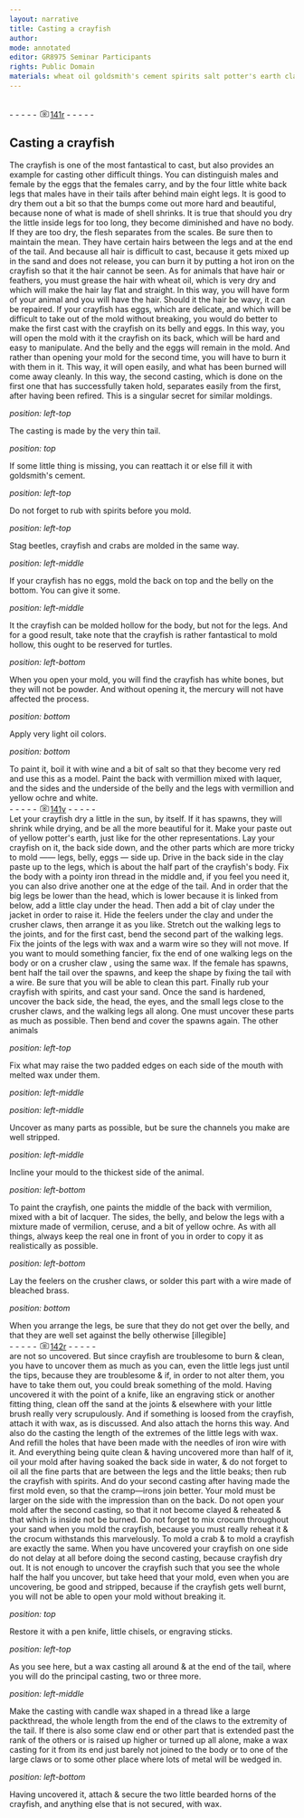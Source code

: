```yaml
---
layout: narrative
title: Casting a crayfish
author:
mode: annotated
editor: GR8975 Seminar Participants
rights: Public Domain
materials: wheat oil goldsmith's cement spirits salt potter's earth clay clay wax sand wax iron wire crocum candle wax
---
```


 <br/>- - - - - <a href="http://gallica.bnf.fr/ark:/12148/btv1b10500001g/f287.image"><img src="../assets/photo-icon.png" alt="folio image: " style="display:inline-block; margin-bottom:-3px;"/>141r</a> - - - - - <br/> 
##  Casting a crayfish 

 
 The crayfish is one of the most fantastical to cast, but also provides an example for casting other difficult things. You can distinguish males and female by the eggs that the females carry, and by the four little white back legs that males have in their tails after behind main eight legs. It is good to dry them out a bit so that the bumps come out more hard and beautiful, because none of what is made of shell shrinks. It is true that should you dry the little inside legs for too long, they become diminished and have no body. If they are too dry, the flesh separates from the scales. Be sure then to maintain the mean. They have certain hairs between the legs and at the end of the tail. And because all hair is difficult to cast, because it gets mixed up in the sand and does not release, you can burn it by putting a hot iron on the crayfish so that it the hair cannot be seen. As for animals that have hair or feathers, you must grease the hair with wheat oil, which is very dry and which will make the hair lay flat and straight. In this way, you will have form of your animal and you will have the hair. Should it the hair be wavy, it can be repaired. If your crayfish has eggs, which are delicate, and which will be difficult to take out of the mold without breaking, you would do better to make the first cast with the crayfish on its belly and eggs. In this way, you will open the mold with it the crayfish on its back, which will be hard and easy to manipulate. And the belly and the eggs will remain in the mold. And rather than opening your mold for the second time, you will have to burn it with them in it. This way, it will open easily, and what has been burned will come away cleanly. In this way, the second casting, which is done on the first one that has successfully taken hold, separates easily from the first, after having been refired. This is a singular secret for similar moldings. 
 
*position: left-top*

 The casting is made by the very thin tail. 
 
*position: top*

 If some little thing is missing, you can reattach it or else fill it with goldsmith's cement. 
 
*position: left-top*

 Do not forget to rub with spirits before you mold. 
 
*position: left-top*

 Stag beetles, crayfish and crabs are molded in the same way. 
 
*position: left-middle*

 If your crayfish has no eggs, mold the back on top and the belly on the bottom. You can give it some. 
 
*position: left-middle*

 It the crayfish can be molded hollow for the body, but not for the legs. And for a good result, take note that the crayfish is rather fantastical to mold hollow, this ought to be reserved for turtles. 
 
*position: left-bottom*

 When you open your mold, you will find the crayfish has white bones, but they will not be powder. And without opening it, the mercury will not have affected the process. 
 
*position: bottom*

 Apply very light oil colors. 
 
*position: bottom*

 To paint it, boil it with wine and a bit of salt so that they become very red and use this as a model. Paint the back with vermillion mixed with laquer, and the sides and the underside of the belly and the legs with vermillion and yellow ochre and white. 
 <br/>- - - - - <a href="http://gallica.bnf.fr/ark:/12148/btv1b10500001g/f288.image"><img src="../assets/photo-icon.png" alt="folio image: " style="display:inline-block; margin-bottom:-3px;"/>141v</a> - - - - - <br/> 
 Let your crayfish dry a little in the sun, by itself. If it has spawns, they will shrink while drying, and be all the more beautiful for it. Make your paste out of yellow potter's earth, just like for the other representations. Lay your crayfish on it, the back side down, and the other parts which are more tricky to mold —— legs, belly, eggs — side up. Drive in the back side in the clay paste up to the legs, which is about the half part of the crayfish's body. Fix the body with a pointy iron thread in the middle and, if you feel you need it, you can also drive another one at the edge of the tail. And in order that the big legs be lower than the head, which is lower because it is linked from below, add a little clay under the head. Then add a bit of clay under the jacket in order to raise it. Hide the feelers under the clay and under the crusher claws, then arrange it as you like. Stretch out the walking legs to the joints, and for the first cast, bend the second part of the walking legs. Fix the joints of the legs with wax and a warm wire so they will not move. If you want to mould something fancier, fix the end of one walking legs on the body or on a crusher claw , using the same wax. If the female has spawns, bent half the tail over the spawns, and keep the shape by fixing the tail with a wire. Be sure that you will be able to clean this part. Finally rub your crayfish with spirits, and cast your sand. Once the sand is hardened, uncover the back side, the head, the eyes, and the small legs close to the crusher claws, and the walking legs all along. One must uncover these parts as much as possible. Then bend and cover the spawns again. The other animals 
 
*position: left-top*

 Fix what may raise the two padded edges on each side of the mouth with melted wax under them. 
 
*position: left-middle*

  
  
*position: left-middle*

 Uncover as many parts as possible, but be sure the channels you make are well stripped. 
 
*position: left-middle*

 Incline your mould to the thickest side of the animal. 
 
*position: left-bottom*

 To paint the crayfish, one paints the middle of the back with vermilion, mixed with a bit of lacquer. The sides, the belly, and below the legs with a mixture made of vermilion, ceruse, and a bit of yellow ochre. As with all things, always keep the real one in front of you in order to copy it as realistically as possible. 
 
*position: left-bottom*

 Lay the feelers on the crusher claws, or solder this part with a wire made of bleached brass. 
 
*position: bottom*

 When you arrange the legs, be sure that they do not get over the belly, and that they are well set against the belly otherwise [illegible] 
 <br/>- - - - - <a href="http://gallica.bnf.fr/ark:/12148/btv1b10500001g/f289.image"><img src="../assets/photo-icon.png" alt="folio image: " style="display:inline-block; margin-bottom:-3px;"/>142r</a> - - - - - <br/> 
 are not so uncovered. But since crayfish are troublesome to burn & clean, you have to uncover them as much as you can, even the little legs just until the tips, because they are troublesome & if, in order to not alter them, you have to take them out, you could break something of the mold. Having uncovered it with the point of a knife, like an engraving stick or another fitting thing, clean off the sand at the joints & elsewhere with your little brush really very scrupulously. And if something is loosed from the crayfish, attach it with wax, as is discussed. And also attach the horns this way. And also do the casting the length of the extremes of the little legs with wax. And refill the holes that have been made with the needles of iron wire with it. And everything being quite clean & having uncovered more than half of it, oil your mold after having soaked the back side in water, & do not forget to oil all the fine parts that are between the legs and the little beaks; then rub the crayfish with spirits. And do your second casting after having made the first mold even, so that the cramp—irons join better. Your mold must be larger on the side with the impression than on the back. Do not open your mold after the second casting, so that it not become clayed & reheated & that which is inside not be burned. Do not forget to mix crocum throughout your sand when you mold the crayfish, because you must really reheat it & the crocum withstands this marvelously. To mold a crab & to mold a crayfish are exactly the same. When you have uncovered your crayfish on one side do not delay at all before doing the second casting, because crayfish dry out. It is not enough to uncover the crayfish such that you see the whole half the half you uncover, but take heed that your mold, even when you are uncovering, be good and stripped, because if the crayfish gets well burnt, you will not be able to open your mold without breaking it. 
 
*position: top*

 Restore it with a pen knife, little chisels, or engraving sticks. 
 
*position: left-top*

 As you see here, but a wax casting all around & at the end of the tail, where you will do the principal casting, two or three more.  
  
*position: left-middle*

 Make the casting with candle wax shaped in a thread like a large packthread, the whole length from the end of the claws to the extremity of the tail. If there is also some claw end or other part that is extended past the rank of the others or is raised up higher or turned up all alone, make a wax casting for it from its end just barely not joined to the body or to one of the large claws or to some other place where lots of metal will be wedged in. 
 
*position: left-bottom*

 Having uncovered it, attach & secure the two little bearded horns of the crayfish, and anything else that is not secured, with wax. 
 
